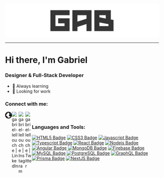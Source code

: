 ![](https://raw.githubusercontent.com/Darkryhr/Darkryhr/master/textLogo.svg)
___

# Hi there, I'm Gabriel

### Designer & Full-Stack Developer

- 🌱 Always learning
- 👯 Looking for work

### Connect with me:

[<img align="left" alt="gabriel-lellouche.com" width="22px" src="https://raw.githubusercontent.com/iconic/open-iconic/master/svg/globe.svg" />][website]
[<img align="left" alt="gabriel-lellouche | LinkedIn" width="22px" src="https://cdn.jsdelivr.net/npm/simple-icons@v3/icons/linkedin.svg" />][linkedin]
[<img align="left" alt="gabriel-lellouche | Instagram" width="22px" src="https://cdn.jsdelivr.net/npm/simple-icons@v3/icons/instagram.svg" />][instagram]
[<img align="left" alt="gabriel-lellouche | Twitter" width="22px" src="https://cdn.jsdelivr.net/npm/simple-icons@v3/icons/twitter.svg" />][twitter]

<br />

### Languages and Tools:

[![HTML5 Badge](https://img.shields.io/badge/-HTML5-E34F26?style=for-the-badge&labelColor=black&logo=HTML5&logoColor=E34F26)](#) [![CSS3 Badge](https://img.shields.io/badge/-CSS3-1572B6?style=for-the-badge&labelColor=black&logo=CSS3&logoColor=1572B6)](#) [![Javascript Badge](https://img.shields.io/badge/-Javascript-F0DB4F?style=for-the-badge&labelColor=black&logo=javascript&logoColor=F0DB4F)](#) [![Typescript Badge](https://img.shields.io/badge/-Typescript-007acc?style=for-the-badge&labelColor=black&logo=typescript&logoColor=007acc)](#) [![React Badge](https://img.shields.io/badge/-React-61DBFB?style=for-the-badge&labelColor=black&logo=react&logoColor=61DBFB)](#) [![Nodejs Badge](https://img.shields.io/badge/-Nodejs-3C873A?style=for-the-badge&labelColor=black&logo=node.js&logoColor=3C873A)](#) [![Angular Badge](https://img.shields.io/badge/-angular-DD0031?style=for-the-badge&labelColor=black&logo=angular&logoColor=DD0031)](#) [![MongoDB Badge](https://img.shields.io/badge/-MongoDB-47A248?style=for-the-badge&labelColor=black&logo=MongoDB&logoColor=47A248)](#) [![Firebase Badge](https://img.shields.io/badge/-Firebase-FFCA28?style=for-the-badge&labelColor=black&logo=Firebase&logoColor=FFCA28)](#) [![MySQL Badge](https://img.shields.io/badge/-MySQL-4479A1?style=for-the-badge&labelColor=black&logo=MySQL&logoColor=4479A1)](#) [![PostgreSQL Badge](https://img.shields.io/badge/-postgresql-4169E1?style=for-the-badge&labelColor=black&logo=PostgreSQL&logoColor=4169E1)](#) [![GraphQL Badge](https://img.shields.io/badge/-graphql-E10098?style=for-the-badge&labelColor=black&logo=GraphQL&logoColor=E10098)](#) [![Prisma Badge](https://img.shields.io/badge/-prisma-2D3748?style=for-the-badge&labelColor=black&logo=Prisma&logoColor=2D3748)](#) [![NextJS Badge](https://img.shields.io/badge/-nextjs-000000?style=for-the-badge&labelColor=white&logo=nextdotjs&logoColor=000000)](#)


<br />

[website]: https://www.gabriel-lellouche.com/
[instagram]: https://www.instagram.com/_gab_des/
[linkedin]: https://www.linkedin.com/in/gabriel-lellouche/
[twitter]: https://twitter.com/GabrielAintReal/
